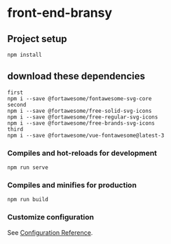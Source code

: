 # front-end-bransy

## Project setup
```
npm install
```

## download these dependencies
```
first
npm i --save @fortawesome/fontawesome-svg-core
second
npm i --save @fortawesome/free-solid-svg-icons
npm i --save @fortawesome/free-regular-svg-icons
npm i --save @fortawesome/free-brands-svg-icons
third
npm i --save @fortawesome/vue-fontawesome@latest-3
```


### Compiles and hot-reloads for development
```
npm run serve
```

### Compiles and minifies for production
```
npm run build
```

### Customize configuration
See [Configuration Reference](https://cli.vuejs.org/config/).
